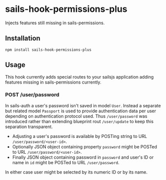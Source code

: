 # sails-hook-permissions-plus

Injects features still missing in sails-permissions.


## Installation

	npm install sails-hook-permissions-plus

## Usage

This hook currently adds special routes to your sailsjs application adding 
features missing in sails-permissions currently.

### POST /user/password

In sails-auth a user's password isn't saved in model `User`. Instead a separate
but related model `Passport` is used to provide authentication data per user
depending on authentication protocol used. Thus `/user/password` was introduced
rather than extending blueprint rout `/user/update` to keep this separation
transparent.

* Adjusting a user's password is available by POSTing string to URL
  `/user/password/<user-id>`. 
* Optionally JSON object containing property `password` might be POSTed to URL
  `/user/password/<user-id>`.
* Finally JSON object containing password in `password` and user's ID or name in
  `id` might be POSTed to URL `/user/password`.

In either case user might be selected by its numeric ID or by its name.
